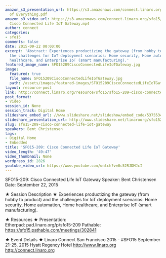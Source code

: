 ```yaml
---
amazon_s3_presentation_url: https://s3.amazonaws.com/connect.linaro.org/sfo15/Presentations/09-22-Tuesday/SFO15-209-Internet
  of Everything.pdf
amazon_s3_video_url: https://s3.amazonaws.com/connect.linaro.org/sfo15/Videos/09-22-Tuesday/SFO15-209
  Cisco Connected Life IoT Gateway.mp4
author: connect
categories:
- sfo15
comments: false
date: 2015-09-22 00:00:00
excerpt: 'Abstract: Experiences productizing the gateway (from hobby to product) and
  the challenges for IoT deployment scenarios: Home security, Home automation, Home
  healthcare, and Enterprise IoT (smart manufacturing).'
featured_image_name: SFO15209CiscoConnectedLifeIoTGateway.jpg
image:
  featured: true
  file_name: SFO15209CiscoConnectedLifeIoTGateway.jpg
  path: /assets/images/featured-images/SFO15209CiscoConnectedLifeIoTGateway.jpg
layout: resource-post
link: http://connect.linaro.org/resource/sfo15/sfo15-209-cisco-connected-life-iot-gateway/
post_format:
- Video
session_id: None
session_track: Digital Home
slideshare_embed_url: //www.slideshare.net/slideshow/embed_code/53755347
slideshare_presentation_url: http://www.slideshare.net/linaroorg/sfo15209-cisco-connected-life-iot-gateway-53755347
slug: sfo15-209-cisco-connected-life-iot-gateway
speakers: Bent Christensen
tags:
- Digital Home
- Embedded
title: 'SFO15-209: Cisco Connected Life IoT Gateway'
video_length: '49:47'
video_thumbnail: None
wordpress_id: 2826
youtube_video_url: https://www.youtube.com/watch?v=0c52RJDMJcI
---
```


SFO15-209: Cisco Connected Life IoT Gateway
Speaker:  Bent Christensen
Date: September 22, 2015

★ Session Description ★
Experiences productizing the gateway (from hobby to product) and the challenges for IoT deployment scenarios: Home security, Home automation, Home healthcare, and Enterprise IoT (smart manufacturing).

★ Resources ★ 
Presentation:  
Etherpad: pad.linaro.org/p/sfo15-209
Pathable: https://sfo15.pathable.com/meetings/302841   
                   
★ Event Details ★ 
Linaro Connect San Francisco 2015 - #SFO15 
September 21-25, 2015 
Hyatt Regency Hotel 
http://www.linaro.org
http://connect.linaro.org